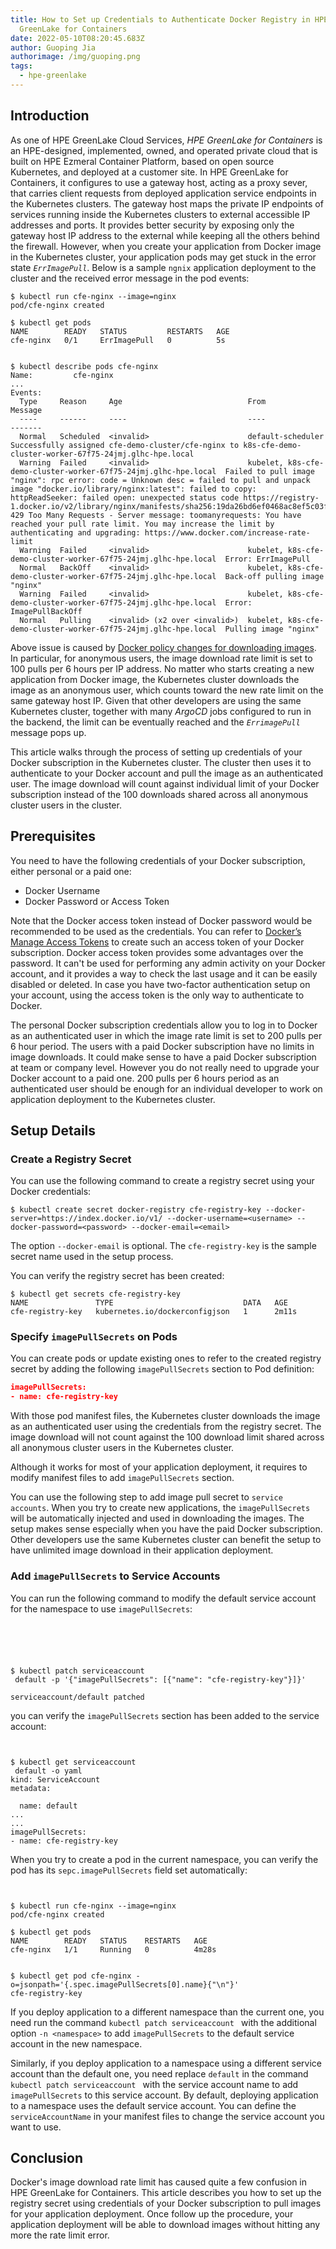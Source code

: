 ```yaml
---
title: How to Set up Credentials to Authenticate Docker Registry in HPE
  GreenLake for Containers
date: 2022-05-10T08:20:45.683Z
author: Guoping Jia
authorimage: /img/guoping.png
tags:
  - hpe-greenlake
---
```

## Introduction
As one of HPE GreenLake Cloud Services, *HPE GreenLake for Containers* is an HPE-designed, implemented, owned, and operated private cloud that is built on HPE Ezmeral Container Platform, based on open source Kubernetes, and deployed at a customer site. In HPE GreenLake for Containers, it configures to use a gateway host, acting as a proxy sever, that carries client requests from deployed application service endpoints in the Kubernetes clusters. The gateway host maps the private IP endpoints of services running inside the Kubernetes clusters to external accessible IP addresses and ports. It provides better security by exposing only the gateway host IP address to the external while keeping all the others behind the firewall. However, when you create your application from Docker image in the Kubernetes cluster, your application pods may get stuck in the error state *`ErrImagePull`*. Below is a sample `ngnix` application deployment to the cluster and the received error message in the pod events:

```
$ kubectl run cfe-nginx --image=nginx
pod/cfe-nginx created

$ kubectl get pods
NAME        READY   STATUS         RESTARTS   AGE
cfe-nginx   0/1     ErrImagePull   0          5s


$ kubectl describe pods cfe-nginx 
Name:         cfe-nginx
...
Events:
  Type     Reason     Age                            From                                                             Message
  ----     ------     ----                           ----                                                             -------
  Normal   Scheduled  <invalid>                      default-scheduler                                                Successfully assigned cfe-demo-cluster/cfe-nginx to k8s-cfe-demo-cluster-worker-67f75-24jmj.glhc-hpe.local
  Warning  Failed     <invalid>                      kubelet, k8s-cfe-demo-cluster-worker-67f75-24jmj.glhc-hpe.local  Failed to pull image "nginx": rpc error: code = Unknown desc = failed to pull and unpack image "docker.io/library/nginx:latest": failed to copy: httpReadSeeker: failed open: unexpected status code https://registry-1.docker.io/v2/library/nginx/manifests/sha256:19da26bd6ef0468ac8ef5c03f01ce1569a4dbfb82d4d7b7ffbd7aed16ad3eb46: 429 Too Many Requests - Server message: toomanyrequests: You have reached your pull rate limit. You may increase the limit by authenticating and upgrading: https://www.docker.com/increase-rate-limit
  Warning  Failed     <invalid>                      kubelet, k8s-cfe-demo-cluster-worker-67f75-24jmj.glhc-hpe.local  Error: ErrImagePull
  Normal   BackOff    <invalid>                      kubelet, k8s-cfe-demo-cluster-worker-67f75-24jmj.glhc-hpe.local  Back-off pulling image "nginx"
  Warning  Failed     <invalid>                      kubelet, k8s-cfe-demo-cluster-worker-67f75-24jmj.glhc-hpe.local  Error: ImagePullBackOff
  Normal   Pulling    <invalid> (x2 over <invalid>)  kubelet, k8s-cfe-demo-cluster-worker-67f75-24jmj.glhc-hpe.local  Pulling image "nginx"
```
Above issue is caused by [Docker policy changes for downloading images](https://docs.docker.com/docker-hub/download-rate-limit/). In particular, for anonymous users, the image download rate limit is set to 100 pulls per 6 hours per IP address. No matter who starts creating a new application from Docker image, the Kubernetes cluster downloads the image as an anonymous user, which counts toward the new rate limit on the same gateway host IP. Given that other developers are using the same Kubernetes cluster, together with many *ArgoCD* jobs configured to run in the backend, the limit can be eventually reached and the *`ErrimagePull`* message pops up.



This article walks through the process of setting up credentials of your Docker subscription in the Kubernetes cluster. The cluster then uses it to authenticate to your Docker account and pull the image as an authenticated user. The image download will count against individual limit of your Docker subscription instead of the 100 downloads shared across all anonymous cluster users in the cluster.

## Prerequisites

You need to have the following credentials of your Docker subscription, either personal or a paid one: 

-	Docker Username
-	Docker Password or Access Token

Note that the Docker access token instead of Docker password would be recommended to be used as the credentials. You can refer to [Docker’s Manage Access Tokens](https://docs.docker.com/docker-hub/access-tokens/) to create such an access token of your Docker subscription. Docker access token provides some advantages over the password. It can't be used for performing any admin activity on your Docker account, and it provides a way to check the last usage and it can be easily disabled or deleted. In case you have two-factor authentication setup on your account, using the access token is the only way to authenticate to Docker.

The personal Docker subscription credentials allow you to log in to Docker as an authenticated user in which the image rate limit is set to 200 pulls per 6 hour period. The users with a paid Docker subscription have no limits in image downloads. It could make sense to have a paid Docker subscription at team or company level. However you do not really need to upgrade your Docker account to a paid one. 200 pulls per 6 hours period as an authenticated user should be enough for an individual developer to work on application deployment to the Kubernetes cluster.




## Setup Details

### Create a Registry Secret 
You can use the following command to create a registry secret using your Docker credentials:

```
$ kubectl create secret docker-registry cfe-registry-key --docker-server=https://index.docker.io/v1/ --docker-username=<username> --docker-password=<password> --docker-email=<email>
```
The option `--docker-email` is optional. The `cfe-registry-key` is the sample secret name used in the setup process.

You can verify the registry secret has been created:
```
$ kubectl get secrets cfe-registry-key 
NAME               TYPE                             DATA   AGE
cfe-registry-key   kubernetes.io/dockerconfigjson   1      2m11s
```

### Specify `imagePullSecrets` on Pods
You can create pods or update existing ones to refer to the created registry secret by adding the following `imagePullSecrets` section to Pod definition:

```json
imagePullSecrets:
- name: cfe-registry-key
```

With those pod manifest files, the Kubernetes cluster downloads the image as an authenticated user using the credentials from the registry secret. The image download will not count against the 100 download limit shared across all anonymous cluster users in the Kubernetes cluster. 

Although it works for most of your application deployment, it requires to modify manifest files to add `imagePullSecrets` section. 

You can use the following step to add image pull secret to `service accounts`. When you try to create new applications, the `imagePullSecrets` will be automatically injected and used in downloading the images. The setup makes sense especially when you have the paid Docker subscription. Other developers use the same Kubernetes cluster can benefit the setup to have unlimited image download in their application deployment.




### Add `imagePullSecrets` to Service Accounts
You can run the following command to modify the default service account for the namespace to use `imagePullSecrets`:

```





$ kubectl patch serviceaccount default -p '{"imagePullSecrets": [{"name": "cfe-registry-key"}]}'

serviceaccount/default patched
```
you can verify the `imagePullSecrets` section has been added to the service account:
```


$ kubectl get serviceaccount default -o yaml
kind: ServiceAccount
metadata:

  name: default
...
...
imagePullSecrets:
- name: cfe-registry-key
```
When you try to create a pod in the current namespace, you can verify the pod has its `sepc.imagePullSecrets` field set automatically:

```


$ kubectl run cfe-nginx --image=nginx 
pod/cfe-nginx created

$ kubectl get pods
NAME        READY   STATUS    RESTARTS   AGE
cfe-nginx   1/1     Running   0          4m28s


$ kubectl get pod cfe-nginx -o=jsonpath='{.spec.imagePullSecrets[0].name}{"\n"}'
cfe-registry-key
```
If you deploy application to a different namespace than the current one, you need run the command `kubectl patch serviceaccount` with the additional option `-n <namespace>` to add `imagePullSecrets` to the default service account in the new namespace. 

Similarly, if you deploy application to a namespace using a different service account than the default one, you need replace `default` in the command `kubectl patch serviceaccount`  with the service account name to add `imagePullSecrets` to this service account. By default, deploying application to a namespace uses the default service account. You can define the `serviceAccountName` in your manifest files to change the service account you want to use.

## Conclusion
Docker's image download rate limit has caused quite a few confusion in HPE GreenLake for Containers. This article describes you how to set up the registry secret using credentials of your Docker subscription to pull images for your application deployment. Once follow up the procedure, your application deployment will be able to download images without hitting any more the rate limit error.
